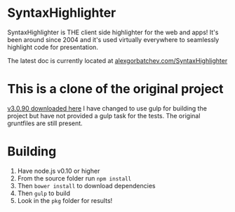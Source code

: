 # SyntaxHighlighter

SyntaxHighlighter is THE client side highlighter for the web and apps! It's been around since
2004 and it's used virtually everywhere to seamlessly highlight code for presentation.

The latest doc is currently located at [alexgorbatchev.com/SyntaxHighlighter](http://alexgorbatchev.com/SyntaxHighlighter/)

# This is a clone of the original project

[v3.0.90 downloaded here](https://github.com/syntaxhighlighter/syntaxhighlighter/releases)
I have changed to use gulp for building the project but have not provided a gulp task for the tests. The original gruntfiles are still present. 

# Building

1. Have node.js v0.10 or higher
1. From the source folder run `npm install`
1. Then `bower install` to download dependencies
1. Then `gulp` to build
1. Look in the `pkg` folder for results!


